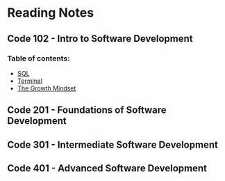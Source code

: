 # Reading Notes



## Code 102 - Intro to Software Development
### Table of contents:
- [SQL](/readingNotes/SQL.md)
- [Terminal](/readingNotes/Terminal.md)
- [The Growth Mindset](/readingNotes/GrowthMindset.md)

## Code 201 - Foundations of Software Development

## Code 301 - Intermediate Software Development

## Code 401 - Advanced Software Development